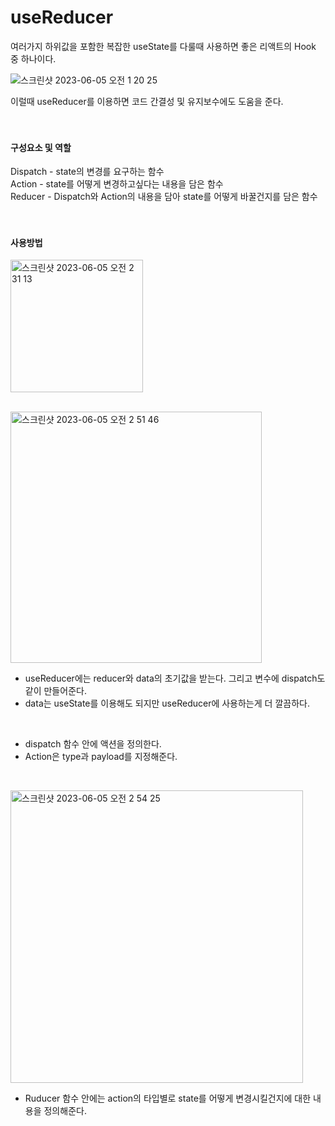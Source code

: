 # useReducer<br/>
여러가지 하위값을 포함한 복잡한 useState를 다룰때 사용하면 좋은 리액트의 Hook 중 하나이다.<br/>

![스크린샷 2023-06-05 오전 1 20 25](https://github.com/kong1034/Frontend-Theory/assets/19910034/ca75d7d5-1dc8-4799-96af-ca6ffadb2408)


이럴때 useReducer를 이용하면 코드 간결성 및 유지보수에도 도움을 준다.<br/>
<br/>
<br/>

#### 구성요소 및 역할<br/>
Dispatch - state의 변경를 요구하는 함수<br/>
Action - state를 어떻게 변경하고싶다는 내용을 담은 함수 <br/>
Reducer - Dispatch와 Action의 내용을 담아 state를 어떻게 바꿀건지를 담은 함수<br/>
<br/>
<br/>

#### 사용방법<br/>
<img width="212" alt="스크린샷 2023-06-05 오전 2 31 13" src="https://github.com/kong1034/Frontend-Theory/assets/19910034/7500d7bd-794d-4ac3-bda2-38d3a8f2b97e">
<br/>
<br/>

<img width="402" alt="스크린샷 2023-06-05 오전 2 51 46" src="https://github.com/kong1034/Frontend-Theory/assets/19910034/ddd89db3-5259-44bd-b6ab-bbfbce5cafc0"><br/>
- useReducer에는 reducer와 data의 초기값을 받는다. 그리고 변수에 dispatch도 같이 만들어준다.<br/>
- data는 useState를 이용해도 되지만 useReducer에 사용하는게 더 깔끔하다.<br/>
<br/>

- dispatch 함수 안에 액션을 정의한다.<br/>
- Action은 type과 payload를 지정해준다.<br/>
<br/>

<img width="468" alt="스크린샷 2023-06-05 오전 2 54 25" src="https://github.com/kong1034/Frontend-Theory/assets/19910034/fc9b1f42-ae0c-4fd8-b907-15e4ecbe4cac"><br/>

- Ruducer 함수 안에는 action의 타입별로 state를 어떻게 변경시킬건지에 대한 내용을 정의해준다.

